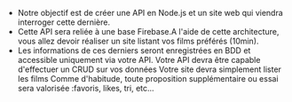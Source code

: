 * Notre objectif est de créer une API en Node.js et un site web qui viendra interroger cette dernière.
* Cette API sera reliée à une base Firebase.A l'aide de cette architecture, vous allez devoir réaliser un site listant vos films préférés (10min).
* Les informations de ces derniers seront enregistrées en BDD et accessible uniquement via votre API.
Votre API devra être capable d'effectuer un CRUD sur vos données
Votre site devra simplement lister les films
Comme d'habitude, toute proposition supplémentaire ou essai sera valorisée :favoris, likes, tri, etc...
